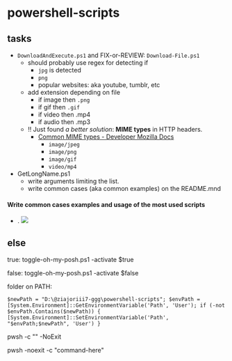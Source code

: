 # powershell-scripts

## tasks
- `DownloadAndExecute.ps1` and FIX-or-REVIEW: `Download-File.ps1`
  - should probably use regex for detecting if
    - `jpg` is detected
    - `png`
    - popular websites: aka youtube, tumblr, etc
  - add extension depending on file
    - if image then `.png`
    - if gif then `.gif`
    - if video then .mp4
    - if audio then .mp3
  - ‼️ Just found *a better solution*: **MIME types** in HTTP headers.
    - [Common MIME types - Developer Mozilla Docs](https://www.freeformatter.com/mime-types-list.html)
      - `image/jpeg`
      - `image/png`
      - `image/gif`
      - `video/mp4`
- GetLongName.ps1 
  - write arguments limiting the list.
  - write common cases (aka common examples) on the README.mnd

#### Write common cases examples and usage of the most used scripts 
- <first example scripts with its block codes>.
![](./im)


 
## else
true:
toggle-oh-my-posh.ps1 -activate $true

false: toggle-oh-my-posh.ps1 -activate $false


folder on PATH:
```
$newPath = "D:\@ziajoriii7-ggg\powershell-scripts"; $envPath = [System.Environment]::GetEnvironmentVariable('Path', 'User'); if (-not $envPath.Contains($newPath)) { [System.Environment]::SetEnvironmentVariable('Path', "$envPath;$newPath", 'User') }
``` 



pwsh -c "" -NoExit

pwsh -noexit -c "command-here"
